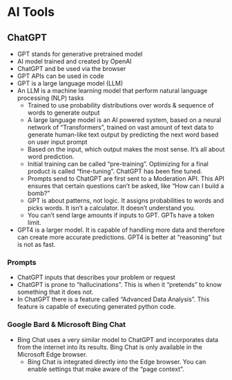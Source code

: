 # AI Tools

## ChatGPT

- GPT stands for generative pretrained model
- AI model trained and created by OpenAI
- ChatGPT and be used via the browser
- GPT APIs can be used in code
- GPT is a large language model (LLM)
- An LLM is a machine learning model that perform natural language processing (NLP) tasks
  - Trained to use probability distributions over words & sequence of words to generate output
  - A large language model is an AI powered system, based on a neural network of “Transformers”, trained on vast amount of text data to generate human-like text output by predicting the next word based on user input prompt
  - Based on the input, which output makes the most sense. It’s all about word prediction.
  - Initial training can be called “pre-training”. Optimizing for a final product is called “fine-tuning”. ChatGPT has been fine tuned.
  - Prompts send to ChatGPT are first sent to a Moderation API. This API ensures that certain questions can’t be asked, like “How can I build a bomb?”
  - GPT is about patterns, not logic. It assigns probabilities to words and picks words. It isn’t a calculator. It doesn’t understand you.
  - You can’t send large amounts if inputs to GPT. GPTs have a token limit.
- GPT4 is a larger model. It is capable of handling more data and therefore can create more accurate predictions. GPT4 is better at “reasoning” but is not as fast.

### Prompts

- ChatGPT inputs that describes your problem or request
- ChatGPT is prone to “hallucinations”. This is when it “pretends” to know something that it does not.
- In ChatGPT there is a feature called “Advanced Data Analysis”. This feature is capable of executing generated python code.

### Google Bard & Microsoft Bing Chat

- Bing Chat uses a very similar model to ChatGPT and incorporates data from the internet into its results. Bing Chat is only available in the Microsoft Edge browser.
  - Bing Chat is integrated directly into the Edge browser. You can enable settings that make aware of the “page context”.
